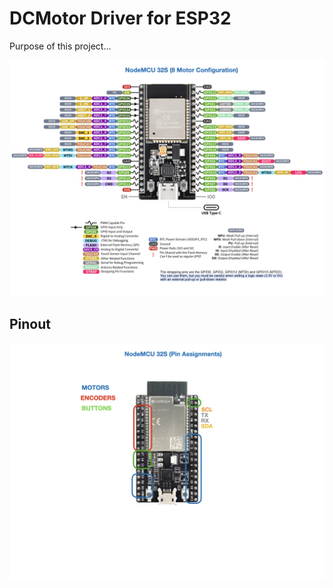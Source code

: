 # DCMotor Driver for ESP32
Purpose of this project...

![NODEMCU](assets/DCMotor-Driver/DCMotor-Driver.002.jpeg)

## Pinout
![NODEMCU](assets/DCMotor-Driver/DCMotor-Driver.001.jpeg)